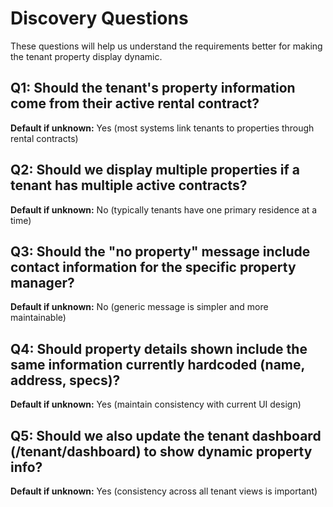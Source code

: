 # Discovery Questions

These questions will help us understand the requirements better for making the tenant property display dynamic.

## Q1: Should the tenant's property information come from their active rental contract?
**Default if unknown:** Yes (most systems link tenants to properties through rental contracts)

## Q2: Should we display multiple properties if a tenant has multiple active contracts?
**Default if unknown:** No (typically tenants have one primary residence at a time)

## Q3: Should the "no property" message include contact information for the specific property manager?
**Default if unknown:** No (generic message is simpler and more maintainable)

## Q4: Should property details shown include the same information currently hardcoded (name, address, specs)?
**Default if unknown:** Yes (maintain consistency with current UI design)

## Q5: Should we also update the tenant dashboard (/tenant/dashboard) to show dynamic property info?
**Default if unknown:** Yes (consistency across all tenant views is important)